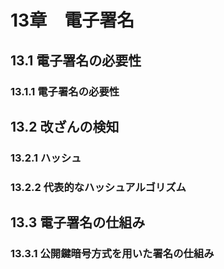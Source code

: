 # 13章　電子署名
## 13.1 電子署名の必要性
### 13.1.1 電子署名の必要性

## 13.2 改ざんの検知
### 13.2.1 ハッシュ
### 13.2.2 代表的なハッシュアルゴリズム

## 13.3 電子署名の仕組み
### 13.3.1 公開鍵暗号方式を用いた署名の仕組み
